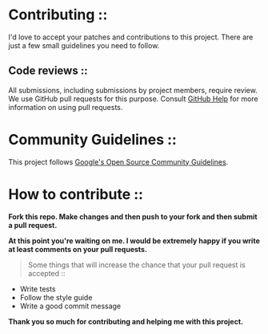 # Contributing ::

I'd love to accept your patches and contributions to this project. There are just a few small guidelines you need to follow.

## Code reviews ::

All submissions, including submissions by project members, require review. We
use GitHub pull requests for this purpose. Consult
[GitHub Help](https://help.github.com/articles/about-pull-requests/) for more
information on using pull requests.

# Community Guidelines ::

This project follows
[Google's Open Source Community Guidelines](https://opensource.google.com/conduct/).

# How to contribute ::

**Fork this repo. Make changes and then push to your fork and then submit a pull request.**

**At this point you're waiting on me. I would be extremely happy if you write at least comments on your pull requests.**

> Some things that will increase the chance that your pull request is accepted ::

- Write tests
- Follow the style guide
- Write a good commit message

**Thank you so much for contributing and helping me with this project.**
